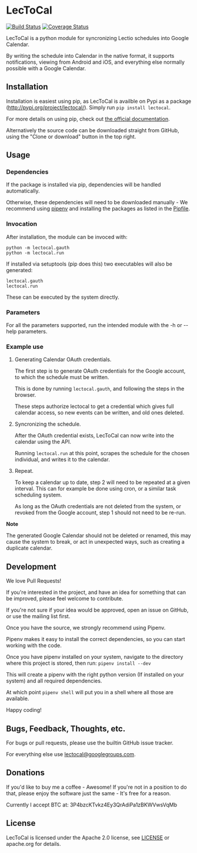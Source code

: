 # LecToCal

[![Build Status](https://travis-ci.com/Hanse00/LecToCal.svg?branch=master)](https://travis-ci.com/Hanse00/LecToCal)
[![Coverage Status](https://coveralls.io/repos/github/Hanse00/LecToCal/badge.svg?branch=master)](https://coveralls.io/github/Hanse00/LecToCal)

LecToCal is a python module for syncronizing Lectio schedules into Google Calendar.

By writing the schedule into Calendar in the native format, it supports notifications, viewing from Android and iOS, and everything else normally possible with a Google Calendar.

## Installation

Installation is easiest using pip, as LecToCal is availble on Pypi as a package (http://pypi.org/project/lectocal/). Simply run `pip install lectocal`.

For more details on using pip, check out [the official documentation](https://packaging.python.org/tutorials/installing-packages/).

Alternatively the source code can be downloaded straight from GitHub, using the "Clone or download" button in the top right.

## Usage

### Dependencies

If the package is installed via pip, dependencies will be handled automatically.

Otherwise, these dependencies will need to be downloaded manually - We recommend using [pipenv](https://docs.pipenv.org) and installing the packages as listed in the [Pipfile](Pipfile).

### Invocation

After installation, the module can be invoced with:

```
python -m lectocal.gauth
python -m lectocal.run
```

If installed via setuptools (pip does this) two executables will also be generated:
```
lectocal.gauth
lectocal.run
```

These can be executed by the system directly.

### Parameters

For all the parameters supported, run the intended module with the -h or --help parameters.

### Example use

1. Generating Calendar OAuth credentials.

    The first step is to generate OAuth credentials for the Google account, to which the schedule must be written.

    This is done by running `lectocal.gauth`, and following the steps in the browser. 

    These steps authorize lectocal to get a credential which gives full calendar access, so new events can be written, and old ones deleted.

1. Syncronizing the schedule.

    After the OAuth credential exists, LecToCal can now write into the calendar using the API.

    Running `lectocal.run` at this point, scrapes the schedule for the chosen individual, and writes it to the calendar.

1. Repeat.

    To keep a calendar up to date, step 2 will need to be repeated at a given interval.
    This can for example be done using cron, or a similar task scheduling system.

    As long as the OAuth credentials are not deleted from the system, or revoked from the Google account, step 1 should not need to be re-run.

**Note**

The generated Google Calendar should not be deleted or renamed, this may cause the system to break, or act in unexpected ways, such as creating a duplicate calendar.

## Development

We love Pull Requests!

If you're interested in the project, and have an idea for something that can be improved, please feel welcome to contribute.

If you're not sure if your idea would be approved, open an issue on GitHub, or use the mailing list first.

Once you have the source, we strongly recommend using Pipenv.

Pipenv makes it easy to install the correct dependencies, so you can start working with the code.

Once you have pipenv installed on your system, navigate to the directory where this project is stored, then run:
`pipenv install --dev`

This will create a pipenv with the right python version (If installed on your system) and all required dependencies.

At which point `pipenv shell` will put you in a shell where all those are available.

Happy coding!

## Bugs, Feedback, Thoughts, etc.

For bugs or pull requests, please use the builtin GitHub issue tracker.

For everything else use lectocal@googlegroups.com.

## Donations

If you'd like to buy me a coffee - Awesome!
If you're not in a position to do that, please enjoy the software just the same - It's free for a reason.

Currently I accept BTC at: 3P4bzcKTvkz4Ey3QrAdiPa1zBKWVwsVqMb

## License

LecToCal is licensed under the Apache 2.0 license, see [LICENSE](LICENSE) or
apache.org for details.